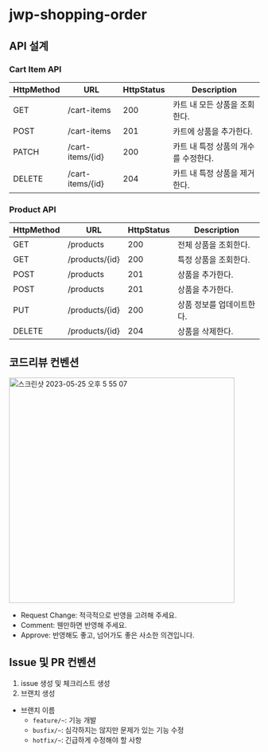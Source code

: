 # jwp-shopping-order

## API 설계

### Cart Item API

| HttpMethod | URL              | HttpStatus | Description           |
|------------|------------------|------------|-----------------------|
| GET        | /cart-items      | 200        | 카트 내 모든 상품을 조회한다.     |
| POST       | /cart-items      | 201        | 카트에 상품을 추가한다.         |
| PATCH      | /cart-items/{id} | 200        | 카트 내 특정 상품의 개수를 수정한다. |
| DELETE     | /cart-items/{id} | 204        | 카트 내 특정 상품을 제거한다.     |

### Product API

| HttpMethod | URL              | HttpStatus | Description           |
|------------|------------------|------------|-----------------------|
| GET        | /products        | 200        | 전체 상품을 조회한다.          |
| GET        | /products/{id}   | 200        | 특정 상품을 조회한다.          |
| POST       | /products        | 201        | 상품을 추가한다.             |
| POST       | /products        | 201        | 상품을 추가한다.             |
| PUT        | /products/{id}   | 200        | 상품 정보를 업데이트한다.        |
| DELETE     | /products/{id}   | 204        | 상품을 삭제한다.             |

## 코드리뷰 컨벤션

<img width="453" alt="스크린샷 2023-05-25 오후 5 55 07" src="https://github.com/starlight-shopping-order/jwp-shopping-order/assets/107979804/024f58db-61e2-454c-8f4d-b6f6a651e087">

- Request Change: 적극적으로 반영을 고려해 주세요.
- Comment: 웬만하면 반영해 주세요.
- Approve: 반영해도 좋고, 넘어가도 좋은 사소한 의견입니다.

## Issue 및 PR 컨벤션

1. issue 생성 및 체크리스트 생성
2. 브랜치 생성 
  - 브랜치 이름
    - `feature/~`: 기능 개발
    - `busfix/~`: 심각하지는 않지만 문제가 있는 기능 수정
    - `hotfix/~`: 긴급하게 수정해야 할 사항
